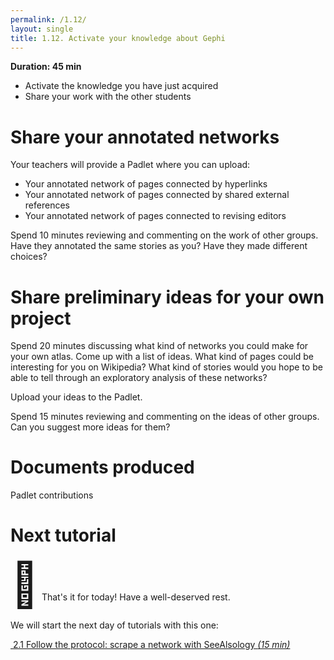 ```yaml
---
permalink: /1.12/
layout: single
title: 1.12. Activate your knowledge about Gephi
---
```


**Duration: 45 min**

* Activate the knowledge you have just acquired
* Share your work with the other students

# Share your annotated networks

Your teachers will provide a Padlet where you can upload:

* Your annotated network of pages connected by hyperlinks 
* Your annotated network of pages connected by shared external references
* Your annotated network of pages connected to revising editors 

Spend 10 minutes reviewing and commenting on the work of other groups. Have they annotated the same stories as you? Have they made different choices? 

# Share preliminary ideas for your own project

Spend 20 minutes discussing what kind of networks you could make for your own atlas. Come up with a list of ideas. What kind of pages could be interesting for you on Wikipedia? What kind of stories would you hope to be able to tell through an exploratory analysis of these networks? 

Upload your ideas to the Padlet.

Spend 15 minutes reviewing and commenting on the ideas of other groups. Can you suggest more ideas for them?


# Documents produced

Padlet contributions

# Next tutorial

<span style="font-size: 5em;">🎉</span>
That's it for today!
Have a well-deserved rest.

We will start the next day of tutorials with this one:

[<i class="fas fa-forward"></i>&nbsp;2.1 Follow the protocol: scrape a network with SeeAlsology *(15 min)*](../2.1/)
